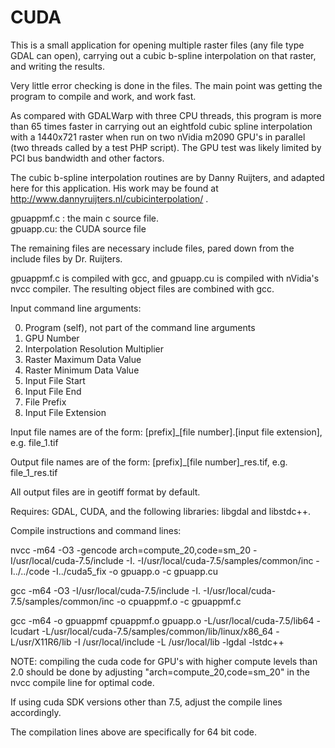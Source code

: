 # CUDA

This is a small application for opening multiple raster files (any file 
type GDAL can open), carrying out a cubic b-spline interpolation on that
raster, and writing the results.

Very little error checking is done in the files. The main point was getting 
the program to compile and work, and work fast.

As compared with GDALWarp with three CPU threads, this program is more than 
65 times faster in carrying out an eightfold cubic spline interpolation with a 
1440x721 raster when run on two nVidia m2090 GPU's in parallel (two threads 
called by a test PHP script). The GPU test was likely limited by PCI bus 
bandwidth and other factors.

The cubic b-spline interpolation routines are by Danny Ruijters, and adapted here for this 
application. His work may be found at http://www.dannyruijters.nl/cubicinterpolation/ .

gpuappmf.c : the main c source file.<br>
gpuapp.cu:    the CUDA source file

The remaining files are necessary include files, pared down from the include files by Dr. 
Ruijters.

gpuappmf.c is compiled with gcc, and gpuapp.cu is compiled with nVidia's nvcc compiler. 
The resulting object files are combined with gcc.



Input command line arguments:

0) Program (self), not part of the command line arguments<br>
1) GPU Number<br>
2) Interpolation Resolution Multiplier<br>
3) Raster Maximum Data Value<br>
4) Raster Minimum Data Value<br>
5) Input File Start<br>
6) Input File End<br>
7) File Prefix<br>
8) Input File Extension<br>

Input file names are of the form: 
[prefix]_[file number].[input file extension], e.g. file_1.tif

Output file names are of the form:
[prefix]_[file number]_res.tif, e.g. file_1_res.tif

All output files are in geotiff format by default.


Requires: GDAL, CUDA, and the following libraries:  libgdal and libstdc++.

Compile instructions and command lines:

nvcc -m64 -O3 -gencode arch=compute_20,code=sm_20 -I/usr/local/cuda-7.5/include -I. -I/usr/local/cuda-7.5/samples/common/inc -I../../code -I../cuda5_fix -o gpuapp.o -c gpuapp.cu

gcc -m64  -O3 -I/usr/local/cuda-7.5/include -I. -I/usr/local/cuda-7.5/samples/common/inc -o cpuappmf.o -c gpuappmf.c

gcc -m64 -o gpuappmf cpuappmf.o gpuapp.o -L/usr/local/cuda-7.5/lib64 -lcudart -L/usr/local/cuda-7.5/samples/common/lib/linux/x86_64
-L/usr/X11R6/lib -I /usr/local/include -L /usr/local/lib -lgdal -lstdc++

NOTE: compiling the cuda code for GPU's with higher compute levels than 2.0 should be done by adjusting "arch=compute_20,code=sm_20" in
the nvcc compile line for optimal code.

If using cuda SDK versions other than 7.5, adjust the compile lines accordingly.

The compilation lines above are specifically for 64 bit code.
